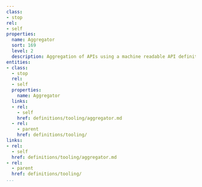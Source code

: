 ```yaml
---
class:
- stop
rel:
- self
properties:
  name: Aggregator
  sort: 169
  level: 2
  description: Aggregation of APIs using a machine readable API definition format.
entities:
- class:
  - stop
  rel:
  - self
  properties:
    name: Aggregator
  links:
  - rel:
    - self
    href: definitions/tooling/aggregator.md
  - rel:
    - parent
    href: definitions/tooling/
links:
- rel:
  - self
  href: definitions/tooling/aggregator.md
- rel:
  - parent
  href: definitions/tooling/
...
```

